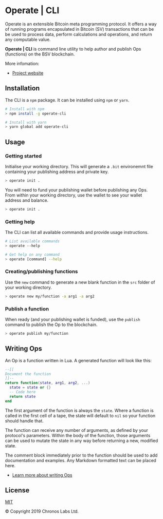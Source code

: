 # Operate | CLI

Operate is an extensible Bitcoin meta programming protocol. It offers a way of running programs encapsulated in Bitcoin (SV) transactions that can be be used to process data, perform calculations and operations, and return any computable value.

**Operate | CLI** is command line utility to help author and publish Ops (functions) on the BSV blockchain.

More infomation:

* [Project website](https://www.operatebsv.org)

## Installation

The CLI is a `npm` package. It can be installed using `npm` or `yarn`.

```bash
# Install with npm
> npm install -g operate-cli

# Install with yarn
> yarn global add operate-cli
```

## Usage

### Getting started

Initialise your working directory. This will generate a `.bit` environemnt file containing your publishing address and private key.

```bash
> operate init .
```

You will need to fund your publishing wallet before publishing any Ops. From within your working directory, use the wallet to see your wallet address and balance.

```bash
> operate init .
```

### Getting help

The CLI can list all available commands and provide usage instructions.

```bash
# List available commands
> operate --help 

# Get help on any command
> operate [command] --help
```

### Creating/publishing functions

Use the `new` command to generate a new blank function in the `src` folder of your working directory.

```bash
> operate new my/function -a arg1 -a arg2
```

### Publish a function

When ready (and your publishing wallet is funded), use the `publish` command to publish the Op to the blockchain.


```bash
> operate publish my/function
```

## Writing Ops

An Op is a function written in Lua. A generated function will look like this:

```lua
--[[
Document the function
]]--
return function(state, arg1, arg2, ...)
  state = state or {}
  -- Code here
  return state
end
```

The first argument of the function is always the `state`. Where a function is called in the first cell of a tape, the state will default to `nil` so your function should handle that.

The function can receive any number of arguments, as defined by your protocol's parameters. Within the body of the function, those arguments can be used to mutate the state in any way before returning a new, modified state.

The comment block immediately prior to the function should be used to add documentation and examples. Any Markdown formatted text can be placed here.

* [Learn more about writing Ops](https://www.operatebsv.org/docs)

## License

[MIT](https://github.com/operate-bsv/op_cli/blob/master/LICENSE.md)

© Copyright 2019 Chronos Labs Ltd.